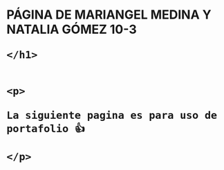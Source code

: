 <!DOCTYPE html>
<html lang="en">
<head>
    <meta charset="UTF-8">
    <meta http-equiv="X-UA-Compatible" content="IE=edge">
    <meta name="viewport" content="width=device-width, initial-scale=1.0">
    <title>Document</title>
</head>
<body>
    <h1>
        PÁGINA DE MARIANGEL MEDINA Y NATALIA GÓMEZ 10-3 


    </h1>
    

    <p>

    La siguiente pagina es para uso de portafolio 👍

    </p>


</body>
</html>
